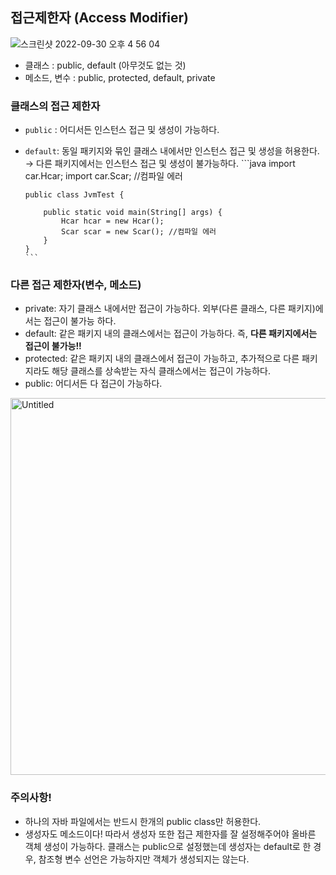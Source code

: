 ## 접근제한자 (Access Modifier)

![스크린샷 2022-09-30 오후 4 56 04](https://user-images.githubusercontent.com/89567475/193263502-9a1780bc-ae5d-4582-8f2e-88528823ac8f.png)

-   클래스 : public, default (아무것도 없는 것)
-   메소드, 변수 : public, protected, default, private

### 클래스의 접근 제한자

-   `public` : 어디서든 인스턴스 접근 및 생성이 가능하다.
-   `default`: 동일 패키지와 묶인 클래스 내에서만 인스턴스 접근 및 생성을 허용한다.
    → 다른 패키지에서는 인스턴스 접근 및 생성이 불가능하다.
        ```java
        import car.Hcar;
        import car.Scar; //컴파일 에러

        public class JvmTest {

        	public static void main(String[] args) {
        		Hcar hcar = new Hcar();
        		Scar scar = new Scar(); //컴파일 에러
        	}
        }
        ```

### 다른 접근 제한자(변수, 메소드)

-   private: 자기 클래스 내에서만 접근이 가능하다. 외부(다른 클래스, 다른 패키지)에서는 접근이 불가능 하다.
-   default: 같은 패키지 내의 클래스에서는 접근이 가능하다. 즉, **다른 패키지에서는 접근이 불가능!!**
-   protected: 같은 패키지 내의 클래스에서 접근이 가능하고, 추가적으로 다른 패키지라도 해당 클래스를 상속받는 자식 클래스에서는 접근이 가능하다.
-   public: 어디서든 다 접근이 가능하다.

<img width="603" alt="Untitled" src="https://user-images.githubusercontent.com/89567475/193263519-6fd2eb40-9e82-478f-b539-8eac22291816.png">

### 주의사항!

-   하나의 자바 파일에서는 반드시 한개의 public class만 허용한다.
-   생성자도 메소드이다! 따라서 생성자 또한 접근 제한자를 잘 설정해주어야 올바른 객체 생성이 가능하다.
    클래스는 public으로 설정했는데 생성자는 default로 한 경우, 참조형 변수 선언은 가능하지만 객체가 생성되지는 않는다.
